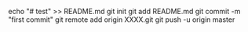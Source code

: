 
echo "# test" >> README.md
git init
git add README.md
git commit -m "first commit"
git remote add origin XXXX.git
git push -u origin master

